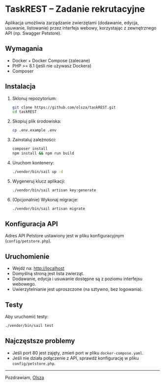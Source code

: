 # TaskREST – Zadanie rekrutacyjne

Aplikacja umożliwia zarządzanie zwierzętami (dodawanie, edycja, usuwanie, listowanie) przez interfejs webowy, korzystając z zewnętrznego API (np. Swagger Petstore).

## Wymagania
- Docker + Docker Compose (zalecane)
- PHP >= 8.1 (jeśli nie używasz Dockera)
- Composer

## Instalacja

1. Sklonuj repozytorium:
   ```sh
   git clone https://github.com/olsza/taskREST.git
   cd taskREST
   ```
2. Skopiuj plik środowiska:
   ```sh
   cp .env.example .env
   ```
3. Zainstaluj zależności:
   ```sh
   composer install
   npm install && npm run build
   ```
4. Uruchom kontenery:
   ```sh
   ./vendor/bin/sail up -d
   ```
5. Wygeneruj klucz aplikacji:
   ```sh
   ./vendor/bin/sail artisan key:generate
   ```
6. (Opcjonalnie) Wykonaj migracje:
   ```sh
   ./vendor/bin/sail artisan migrate
   ```

## Konfiguracja API
Adres API Petstore ustawiony jest w pliku konfiguracyjnym (`config/petstore.php`).

## Uruchomienie

- Wejdź na: [http://localhost](http://localhost)
- Domyślną stroną jest lista zwierząt.
- Dodawanie, edycja i usuwanie dostępne są z poziomu interfejsu webowego.
- Uwierzytelnianie jest uproszczone (na sztywno, bez logowania).

## Testy
Aby uruchomić testy:
```sh
./vendor/bin/sail test
```

## Najczęstsze problemy
- Jeśli port 80 jest zajęty, zmień port w pliku `docker-compose.yaml`.
- Jeśli nie działa połączenie z API, sprawdź konfigurację w pliku `config/petstore.php`.

---

Pozdrawiam,
[Olsza](https://olsza.czlowiek.it)
